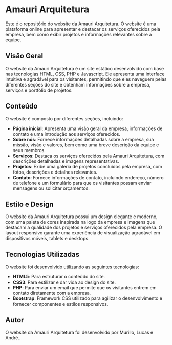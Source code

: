 # Amauri Arquitetura

Este é o repositório do website da Amauri Arquitetura. O website é uma plataforma online para apresentar e destacar os serviços oferecidos pela empresa, bem como exibir projetos e informações relevantes sobre a equipe.

## Visão Geral

O website da Amauri Arquitetura é um site estático desenvolvido com base nas tecnologias HTML, CSS, PHP e Javascript. Ele apresenta uma interface intuitiva e agradável para os visitantes, permitindo que eles naveguem pelas diferentes seções do site e obtenham informações sobre a empresa, serviços e portfólio de projetos.

## Conteúdo

O website é composto por diferentes seções, incluindo:

- **Página inicial**: Apresenta uma visão geral da empresa, informações de contato e uma introdução aos serviços oferecidos.
- **Sobre nós**: Fornece informações detalhadas sobre a empresa, sua missão, visão e valores, bem como uma breve descrição da equipe e seus membros.
- **Serviços**: Destaca os serviços oferecidos pela Amauri Arquitetura, com descrições detalhadas e imagens representativas.
- **Projetos**: Exibe uma galeria de projetos concluídos pela empresa, com fotos, descrições e detalhes relevantes.
- **Contato**: Fornece informações de contato, incluindo endereço, número de telefone e um formulário para que os visitantes possam enviar mensagens ou solicitar orçamentos.

## Estilo e Design

O website da Amauri Arquitetura possui um design elegante e moderno, com uma paleta de cores inspirada na logo da empresa e imagens que destacam a qualidade dos projetos e serviços oferecidos pela empresa. O layout responsivo garante uma experiência de visualização agradável em dispositivos móveis, tablets e desktops.

## Tecnologias Utilizadas

O website foi desenvolvido utilizando as seguintes tecnologias:

- **HTML5**: Para estruturar o conteúdo do site.
- **CSS3**: Para estilizar e dar vida ao design do site.
- **PHP**: Para enviar um email que permite que os visitantes entrem em contato diretamente com a empresa.
- **Bootstrap**: Framework CSS utilizado para agilizar o desenvolvimento e fornecer componentes e estilos responsivos.

## Autor

O website da Amauri Arquitetura foi desenvolvido por Murillo, Lucas e André..
